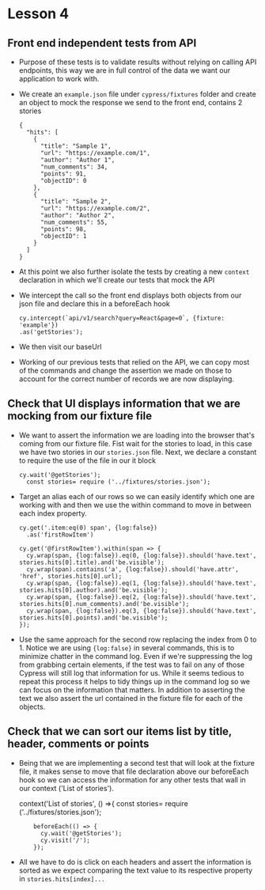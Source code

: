 # Lesson 4
## Front end independent tests from API
- Purpose of these tests is to validate results without relying on calling API endpoints, this way we are in full control of the data we want our application to work with.
- We create an `example.json` file under `cypress/fixtures` folder and create an object to mock the response we send to the front end, contains 2 stories

      {
        "hits": [
          {
            "title": "Sample 1",
            "url": "https://example.com/1",
            "author": "Author 1",
            "num_comments": 34,
            "points": 91,
            "objectID": 0
          },
          {
            "title": "Sample 2",
            "url": "https://example.com/2",
            "author": "Author 2",
            "num_comments": 55,
            "points": 98,
            "objectID": 1
          }
        ]
      }

- At this point we also further isolate the tests by creating a new `context` declaration in which we'll create our tests that mock the API
- We intercept the call so the front end displays both objects from our json file and declare this in a beforeEach hook

      cy.intercept(`api/v1/search?query=React&page=0`, {fixture: 'example'})
      .as('getStories');
- We then visit our baseUrl
- Working of our previous tests that relied on the API, we can copy most of the commands and change the assertion we made on those to account for the correct number of records we are now displaying.

## Check that UI displays information that we are mocking from our fixture file
- We want to assert the information we are loading into the browser that's coming from our fixture file.  Fist wait for the stories to load, in this case we have two stories in our `stories.json` file.  Next, we declare a constant to require the use of the file in our it block

      cy.wait('@getStories');
        const stories= require ('../fixtures/stories.json');

- Target an alias each of our rows so we can easily identify which one are working with and then we use the within command to move in between each index property.

      cy.get('.item:eq(0) span', {log:false})
        .as('firstRowItem')

      cy.get('@firstRowItem').within(span => {
        cy.wrap(span, {log:false}).eq(0, {log:false}).should('have.text', stories.hits[0].title).and('be.visible');
        cy.wrap(span).contains('a', {log:false}).should('have.attr', 'href', stories.hits[0].url);
        cy.wrap(span, {log:false}).eq(1, {log:false}).should('have.text', stories.hits[0].author).and('be.visible');
        cy.wrap(span, {log:false}).eq(2, {log:false}).should('have.text', stories.hits[0].num_comments).and('be.visible');
        cy.wrap(span, {log:false}).eq(3, {log:false}).should('have.text', stories.hits[0].points).and('be.visible');
      });

- Use the same approach for the second row replacing the index from 0 to 1.  Notice we are using `{log:false}` in several commands, this is to minimize chatter in the command log.  Even if we're suppressing the log from grabbing certain elements, if the test was to fail on any of those Cypress will still log that information for us.  While it seems tedious to repeat this process it helps to tidy things up in the command log so we can focus on the information that matters.  In addition to asserting the text we also assert the url contained in the fixture file for each of the objects.

## Check that we can sort our items list by title, header, comments or points
- Being that we are implementing a second test that will look at the fixture file, it makes sense to move that file declaration above our beforeEach hook so we can access the information for any other tests that wall in our context ('List of stories').

    context('List of stories', () =>{
          const stories= require ('../fixtures/stories.json');

          beforeEach(() => {
            cy.wait('@getStories');
            cy.visit('/');
          });

- All we have to do is click on each headers and assert the information is sorted as we expect comparing the text value to its respective property in `stories.hits[index]...`